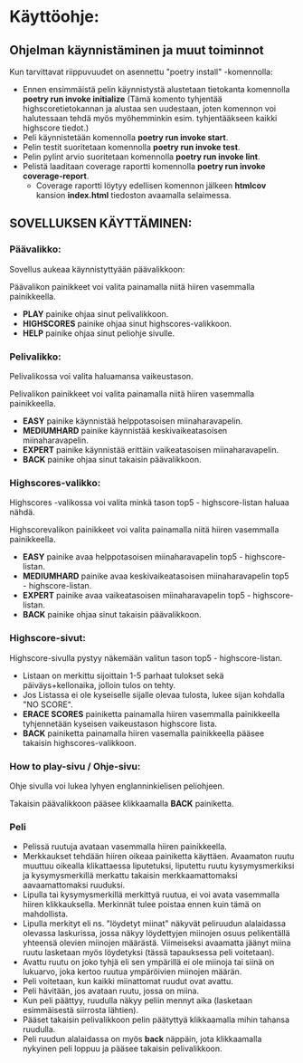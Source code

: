 # Käyttöohje:
## Ohjelman käynnistäminen ja muut toiminnot
Kun tarvittavat riippuvuudet on asennettu "poetry install" -komennolla:

- Ennen ensimmäistä pelin käynnistystä alustetaan tietokanta komennolla **poetry run invoke initialize** (Tämä komento tyhjentää highscoretietokannan ja alustaa sen uudestaan, joten komennon voi halutessaan tehdä myös myöhemminkin esim. tyhjentääkseen kaikki highscore tiedot.)
- Peli käynnistetään komennolla **poetry run invoke start**.
- Pelin testit suoritetaan komennolla **poetry run invoke test**.
- Pelin pylint arvio suoritetaan komennolla **poetry run invoke lint**.
- Pelistä laaditaan coverage raportti komennolla **poetry run invoke coverage-report**.
  -  Coverage raportti löytyy edellisen komennon jälkeen **htmlcov** kansion **index.html** tiedoston avaamalla selaimessa.

## SOVELLUKSEN KÄYTTÄMINEN:
### Päävalikko:
Sovellus aukeaa käynnistyttyään päävalikkoon:

Päävalikon painikkeet voi valita painamalla niitä hiiren vasemmalla painikkeella.
- **PLAY** painike ohjaa sinut pelivalikkoon.
- **HIGHSCORES** painike ohjaa sinut highscores-valikkoon.
- **HELP** painike ohjaa sinut peliohje sivulle.

### Pelivalikko:
Pelivalikossa voi valita haluamansa vaikeustason.

Pelivalikon painikkeet voi valita painamalla niitä hiiren vasemmalla painikkeella.
- **EASY** painike käynnistää helppotasoisen miinaharavapelin.
- **MEDIUMHARD** painike käynnistää keskivaikeatasoisen miinaharavapelin.
- **EXPERT** painike käynnistää erittäin vaikeatasoisen miinaharavapelin.
- **BACK** painike ohjaa sinut takaisin päävalikkoon.

### Highscores-valikko:
Highscores -valikossa voi valita minkä tason top5 - highscore-listan haluaa nähdä.

Highscorevalikon painikkeet voi valita painamalla niitä hiiren vasemmalla painikkeella.
- **EASY** painike avaa helppotasoisen miinaharavapelin top5 - highscore-listan.
- **MEDIUMHARD** painike avaa keskivaikeatasoisen miinaharavapelin top5 - highscore-listan.
- **EXPERT** painike avaa vaikeatasoisen miinaharavapelin top5 - highscore-listan.
- **BACK** painike ohjaa sinut takaisin päävalikkoon.

### Highscore-sivut:
Highscore-sivulla pystyy näkemään valitun tason top5 - highscore-listan.

- Listaan on merkittu sijoittain 1-5 parhaat tulokset sekä päiväys+kellonaika, jolloin tulos on tehty.
- Jos Listassa ei ole kyseiselle sijalle olevaa tulosta, lukee sijan kohdalla "NO SCORE".
- **ERACE SCORES** painiketta painamalla hiiren vasemmalla painikkeella tyhjennetään kyseisen vaikeustason highscore lista.
- **BACK** painiketta painamalla hiiren vasemalla painikkeella pääsee takaisin highscores-valikkoon.

### How to play-sivu / Ohje-sivu:
Ohje sivulla voi lukea lyhyen englanninkielisen peliohjeen. 

Takaisin päävalikkoon pääsee klikkaamalla **BACK** painiketta.

### Peli
- Pelissä ruutuja avataan vasemmalla hiiren painikkeella.
- Merkkaukset tehdään hiiren oikeaa painiketta käyttäen. Avaamaton ruutu muuttuu oikealla klikattaessa liputetuksi, liputettu ruutu kysymysmerkiksi ja kysymysmerkillä merkattu takaisin merkkaamattomaksi aavaamattomaksi ruuduksi.
- Lipulla tai kysymysmerkillä merkittyä ruutua, ei voi avata vasemmalla hiiren klikkauksella. Merkinnät tulee poistaa ennen kuin tämä on mahdollista.
- Lipulla merkityt eli ns. "löydetyt miinat" näkyvät peliruudun alalaidassa olevassa laskurissa, jossa näkyy löydettyjen miinojen osuus pelikentällä yhteensä olevien miinojen määrästä. Viimeiseksi avaamatta jäänyt miina ruutu lasketaan myös löydetyksi (tässä tapauksessa peli voitetaan).
- Avattu ruutu on joko tyhjä eli sen ympärillä ei ole miinoja tai siinä on lukuarvo, joka kertoo ruutua ympäröivien miinojen määrän. 
- Peli voitetaan, kun kaikki miinattomat ruudut ovat avattu.
- Peli hävitään, jos avataan ruutu, jossa on miina.
- Kun peli päättyy, ruudulla näkyy peliin mennyt aika (lasketaan esimmäisestä siirrosta lähtien).
- Pääset takaisin pelivalikkoon pelin päätyttyä klikkaamalla mihin tahansa ruudulla.
- Peli ruudun alalaidassa on myös **back** näppäin, jota klikkaamalla nykyinen peli loppuu ja pääsee takaisin pelivalikkoon.
